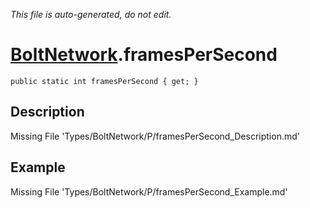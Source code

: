 *This file is auto-generated, do not edit.*

# [BoltNetwork](Types/BoltNetwork.md).framesPerSecond
`public static int framesPerSecond { get; }`
## Description
Missing File 'Types/BoltNetwork/P/framesPerSecond_Description.md'
## Example
Missing File 'Types/BoltNetwork/P/framesPerSecond_Example.md'
